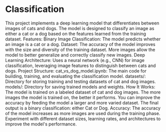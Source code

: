 # Classification
This project implements a deep learning model that differentiates between images of cats and dogs. The model is designed to classify an image as either a cat or a dog based on the features learned from the training dataset.
Features:
Binary Image Classification: The model predicts whether an image is a cat or a dog.
Dataset: The accuracy of the model improves with the size and diversity of the training dataset. More images allow the model to better generalize and correctly classify new images.
Deep Learning Architecture: Uses a neural network (e.g., CNN) for image classification, leveraging image features to distinguish between cats and dogs.
Project Structure:
cat_vs_dog_model.ipynb: The main code for building, training, and evaluating the classification model.
datasets/: Directory for storing training and testing datasets of cat and dog images.
models/: Directory for saving trained models and weights.
How It Works:
The model is trained on a labeled dataset of cat and dog images.
The more images the model is trained on, the better it performs. You can improve the accuracy by feeding the model a larger and more varied dataset.
The final output is a binary classification: either Cat or Dog.
Accuracy:
The accuracy of the model increases as more images are used during the training phase.
Experiment with different dataset sizes, learning rates, and architectures to improve the model's performance.
